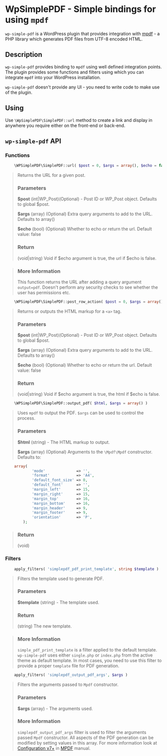 # WpSimplePDF - Simple bindings for using `mpdf`

`wp-simple-pdf` is a WordPress plugin that provides integration with [mpdf](https://mpdf.github.io/) - a PHP library which generates PDF files from UTF-8 encoded HTML.

## Description

`wp-simple-pdf` provides binding to `mpdf` using well defined integration points. The plugin provides some
functions and filters using which you can integrate `mpdf` into your WordPress installation.

`wp-simple-pdf` doesn't provide any UI - you need to write code to make use of the plugin.

## Using

Use `\WpSimplePDF\SimplePDF::url` method to create a link and display in anywhere you require either on the front-end or back-end.

## `wp-simple-pdf` API

### Functions

```php
	\WPSimplePDF\SimplePDF::url( $post = 0, $args = array(), $echo = false )
```
> Returns the URL for a given post.
>
> ### Parameters
>
> **$post**
>   (int|WP_Post)(Optional) - Post ID or WP_Post object. Defaults to global $post.
>
> **$args**
>   (array) (Optional) Extra query arguments to add to the URL. Defaults to array() 
>
> **$echo**
>   (bool) (Optional) Whether to echo or return the url. Default value: false
>
> ### Return
> (void|string) Void if $echo argument is true, the url if $echo is false.

> ### More Information
>
> This function returns the URL after adding a query argument `output=pdf`. Doesn't perform any security checks
> to see whether the user has permissions etc.


```php
	\WPSimplePDF\SimplePDF::post_row_action( $post = 0, $args = array(), $echo = false )
```
> Returns or outputs the HTML markup for a `<a>` tag.
>
> ### Parameters
>
> **$post**
>   (int|WP_Post)(Optional) - Post ID or WP_Post object. Defaults to global $post.
>
> **$args**
>   (array) (Optional) Extra query arguments to add to the URL. Defaults to array() 
>
> **$echo**
>   (bool) (Optional) Whether to echo or return the url. Default value: false
>
> ### Return
> (void|string) Void if $echo argument is true, the html if $echo is false.


```php
	\WPSimplePDF\SimplePDF::output_pdf( $html, $args = array() )
```
> Uses `mpdf` to output the PDF. `$args` can be used to control the process.
>
> ### Parameters
>
> **$html**
>   (string) - The HTML markup to output.
>
> **$args**
>   (array) (Optional) Arguments to the `\Mpdf\Mpdf` constructor. Defaults to:
>
```php
	array(
			'mode'              => '',
			'format'            => 'A4',
			'default_font_size' => 0,
			'default_font'      => '',
			'margin_left'       => 15,
			'margin_right'      => 15,
			'margin_top'        => 16,
			'margin_bottom'     => 16,
			'margin_header'     => 9,
			'margin_footer'     => 9,
			'orientation'       => 'P',
		);
```
> ### Return
> (void)


### Filters

```php
	apply_filters( 'simplepdf_pdf_print_template', string $template )
```
> Filters the template used to generate PDF.
>
> ### Parameters
>
> **$template**
>   (string) - The template used.
>
>
> ### Return
> (string) The new template.

> ### More Information
>
> `simple_pdf_print_template` is a filter applied to the default template. `wp-simple-pdf` uses either `single.php`
> or `index.php` from the active theme as default template. In most cases, you need to use this filter to provide
> a proper `template` file for PDF generation.
>

```php
	apply_filters( 'simplepdf_output_pdf_args', $args )
```
> Filters the arguments passed to `Mpdf` constructor.
>
> ### Parameters
>
> **$args**
>   (array) - The arguments used.
>
> ### More Information
>
> `simplepdf_output_pdf_args` filter is used to filter the arguments passed `Mpdf` constructor. All aspects of
> the PDF generation can be modified by setting values in this array. For more information look at [Configuration v7+](https://mpdf.github.io/configuration/configuration-v7-x.html) in [MPDF](https://mpdf.github.io/) manual.

